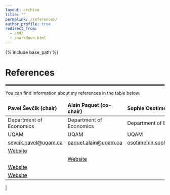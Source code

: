 ```yaml
--- 
layout: archive
title: ""
permalink: /references/
author_profile: true
redirect_from: 
  - /md/
  - /markdown.html
---
```

{% include base_path %}
# References
<hr style="border-top: 5px solid #8c8b8b; width:100%;">
You can find information about my references in the table below.

<style>
td, th {
   border: none!important;
}
</style>

| Pavel Ševčík (chair)  | Alain Paquet (co-chair)  | Sophie Osotimehin  | Julien Martin  |
|:--------|:-------|:--------|:--------|
| Department of Economics    | Department of Economics    | Department of Economics   |  Department of Economics   |
| UQAM   | UQAM   | UQAM   | UQAM   |
|  [sevcik.pavel@uqam.ca](sevcik.pavel@uqam.ca)   | [paquet.alain@uqam.ca](paquet.alain@uqam.ca)   | [osotimehin.sophie@uqam.ca](osotimehin.sophie@uqam.ca)   | [martin.julien@uqam.ca](martin.julien@uqam.ca)   |
| <a href="http://www.sevcik.uqam.ca/" target="_blank">Website</a>
    | <a href="https://www.researchgate.net/profile/Alain-Paquet-3" target="_blank">Website</a> 
   |  <a href="https://sites.google.com/site/sosotimehin/" target="_blank">Website</a>
   |  <a href="https://www.julienmartin.eu/" target="_blank">Website</a>
  |

